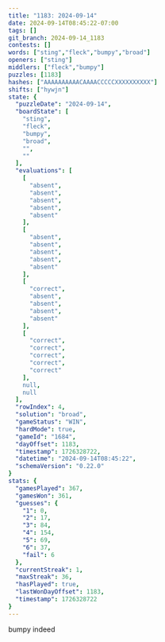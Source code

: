 ```yaml
---
title: "1183: 2024-09-14"
date: 2024-09-14T08:45:22-07:00
tags: []
git_branch: 2024-09-14_1183
contests: []
words: ["sting","fleck","bumpy","broad"]
openers: ["sting"]
middlers: ["fleck","bumpy"]
puzzles: [1183]
hashes: ["AAAAAAAAAACAAAACCCCCXXXXXXXXXX"]
shifts: ["hywjn"]
state: {
  "puzzleDate": "2024-09-14",
  "boardState": [
    "sting",
    "fleck",
    "bumpy",
    "broad",
    "",
    ""
  ],
  "evaluations": [
    [
      "absent",
      "absent",
      "absent",
      "absent",
      "absent"
    ],
    [
      "absent",
      "absent",
      "absent",
      "absent",
      "absent"
    ],
    [
      "correct",
      "absent",
      "absent",
      "absent",
      "absent"
    ],
    [
      "correct",
      "correct",
      "correct",
      "correct",
      "correct"
    ],
    null,
    null
  ],
  "rowIndex": 4,
  "solution": "broad",
  "gameStatus": "WIN",
  "hardMode": true,
  "gameId": "1684",
  "dayOffset": 1183,
  "timestamp": 1726328722,
  "datetime": "2024-09-14T08:45:22",
  "schemaVersion": "0.22.0"
}
stats: {
  "gamesPlayed": 367,
  "gamesWon": 361,
  "guesses": {
    "1": 0,
    "2": 17,
    "3": 84,
    "4": 154,
    "5": 69,
    "6": 37,
    "fail": 6
  },
  "currentStreak": 1,
  "maxStreak": 36,
  "hasPlayed": true,
  "lastWonDayOffset": 1183,
  "timestamp": 1726328722
}
---
```

<!-- more -->
bumpy indeed
